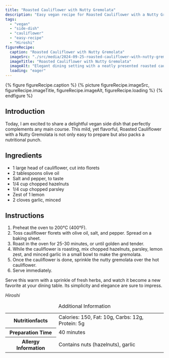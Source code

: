 ```yaml
---
title: "Roasted Cauliflower with Nutty Gremolata"
description: "Easy vegan recipe for Roasted Cauliflower with a Nutty Gremolata. A perfect side dish that is both flavorful and nutritious."
tags:
  - "vegan"
  - "side-dish"
  - "cauliflower"
  - "easy-recipe"
  - "Hiroshi"
figureRecipe: 
  caption: "Roasted Cauliflower with Nutty Gremolata"
  imageSrc: "./src/media/2024-09-25-roasted-cauliflower-with-nutty-gremolata-7628.png"
  imageTitle: "Roasted Cauliflower with Nutty Gremolata"
  imageAlt: "Elegant dining setting with a neatly presented roasted cauliflower topped with a colorful nutty gremolata on a minimalist table, under soft, natural-like lighting."
  loading: "eager"
---
```


{% figure figureRecipe.caption %}
{% picture figureRecipe.imageSrc, figureRecipe.imageTitle, figureRecipe.imageAlt, figureRecipe.loading %}
{% endfigure %}

## Introduction

Today, I am excited to share a delightful vegan side dish that perfectly complements any main course. This mild, yet flavorful, Roasted Cauliflower with a Nutty Gremolata is not only easy to prepare but also packs a nutritional punch.

## Ingredients

- 1 large head of cauliflower, cut into florets
- 2 tablespoons olive oil
- Salt and pepper, to taste
- 1/4 cup chopped hazelnuts
- 1/4 cup chopped parsley
- Zest of 1 lemon
- 2 cloves garlic, minced

## Instructions

1. Preheat the oven to 200°C (400°F).
2. Toss cauliflower florets with olive oil, salt, and pepper. Spread on a baking sheet.
3. Roast in the oven for 25-30 minutes, or until golden and tender.
4. While the cauliflower is roasting, mix chopped hazelnuts, parsley, lemon zest, and minced garlic in a small bowl to make the gremolata.
5. Once the cauliflower is done, sprinkle the nutty gremolata over the hot cauliflower.
6. Serve immediately.

Serve this warm with a sprinkle of fresh herbs, and watch it become a new favorite at your dining table. Its simplicity and elegance are sure to impress.

*Hiroshi*

<table><caption class='sr-only'>Additional Information</caption><tr><th>Nutritionfacts</th><td>Calories: 150, Fat: 10g, Carbs: 12g, Protein: 5g&nbsp;</td></tr><tr><th>Preparation Time</th><td>40 minutes&nbsp;</td></tr><tr><th>Allergy Information</th><td>Contains nuts (hazelnuts), garlic&nbsp;</td></tr></table>

